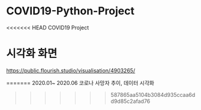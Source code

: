 # COVID19-Python-Project
<<<<<<< HEAD
COVID19 Project



# 시각화 화면
https://public.flourish.studio/visualisation/4903265/



=======
2020.01~ 2020.06 코로나 사망자 추이, 데이터 시각화
>>>>>>> 587865aa5104b3084d935ccaa6dd9d85c2afad76

